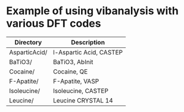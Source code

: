 # Example of using vibanalysis with various DFT codes

| Directory    | Description                 |
| ------------ | --------------------------- |
| AsparticAcid/| l-Aspartic Acid, CASTEP     |
| BaTiO3/      | BaTiO3, AbInit              |
| Cocaine/     | Cocaine, QE                 |
| F-Apatite/   | F-Apatite, VASP             |
| Isoleucine/  | Isoleucine, CASTEP          |
| Leucine/     | Leucine CRYSTAL 14          |

